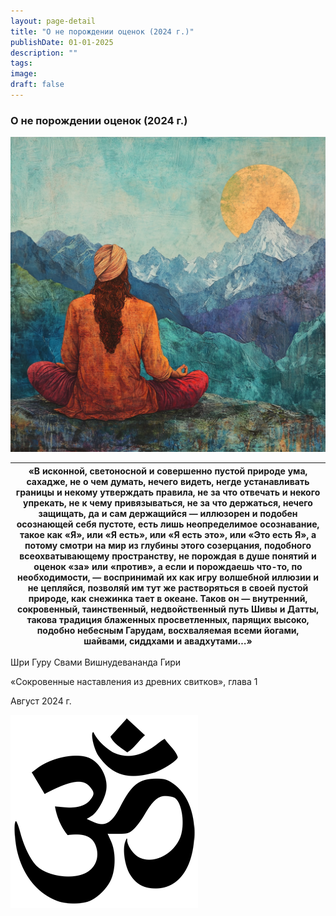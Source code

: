 ```yaml
---
layout: page-detail
title: "О не порождении оценок (2024 г.)"
publishDate: 01-01-2025
description: ""
tags:
image:
draft: false
---
```


### О не порождении оценок (2024 г.)

![](/upload/medialibrary/fad/wiu9bkap3lfxz7kwzr2kiv030a3agbk7.png)  

| «В исконной, светоносной и совершенно пустой природе ума, сахадже,  не о чем думать,  нечего видеть,  негде устанавливать границы и  некому утверждать правила,  не за что отвечать и некого упрекать,  не к чему привязываться,  не за что держаться,  нечего защищать,  да и сам держащийся — иллюзорен и  подобен осознающей себя пустоте,  есть лишь неопределимое осознавание, такое как «Я», или «Я есть», или «Я есть это», или «Это есть Я»,  а потому смотри на мир из глубины этого созерцания, подобного всеохватывающему пространству,  не порождая в душе понятий и оценок «за» или «против»,  а если и порождаешь что-то, по необходимости, — воспринимай их как игру волшебной иллюзии и не цепляйся,  позволяй им тут же растворяться в своей пустой природе, как снежинка тает в океане.  Таков он — внутренний, сокровенный, таинственный, недвойственный путь Шивы и Датты,  такова традиция блаженных просветленных, парящих высоко, подобно небесным Гарудам, восхваляемая всеми йогами, шайвами, сиддхами и авадхутами…» |
| ---------------------------------------------------------------------------------------------------------------------------------------------------------------------------------------------------------------------------------------------------------------------------------------------------------------------------------------------------------------------------------------------------------------------------------------------------------------------------------------------------------------------------------------------------------------------------------------------------------------------------------------------------------------------------------------------------------------------------------------------------------------------------------------------------------------------------------------------------------------------------------------------------------------------------------------------------------------------------------------------------------------------------------------------- |

 Шри Гуру Свами Вишнудевананда Гири

 «Сокровенные наставления из древних свитков», глава 1  

 Август 2024 г.

![Ом](/upload/medialibrary/4e5/4e59138d7f13f8137afb77ab8ee41988.png "Ом") 
  
  
